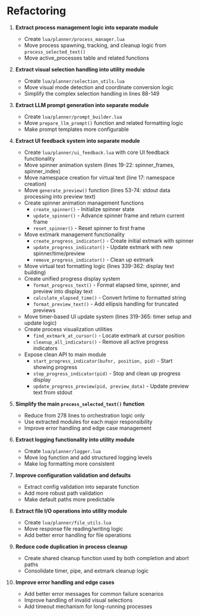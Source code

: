 # Refactoring

1. **Extract process management logic into separate module**
   - Create `lua/planner/process_manager.lua`
   - Move process spawning, tracking, and cleanup logic from `process_selected_text()`
   - Move active_processes table and related functions

2. **Extract visual selection handling into utility module**
   - Create `lua/planner/selection_utils.lua`
   - Move visual mode detection and coordinate conversion logic
   - Simplify the complex selection handling in lines 88-149

3. **Extract LLM prompt generation into separate module**
   - Create `lua/planner/prompt_builder.lua`
   - Move `prepare_llm_prompt()` function and related formatting logic
   - Make prompt templates more configurable

4. **Extract UI feedback system into separate module**
   - Create `lua/planner/ui_feedback.lua` with core UI feedback functionality
   - Move spinner animation system (lines 19-22: spinner_frames, spinner_index)
   - Move namespace creation for virtual text (line 17: namespace creation)
   - Move `generate_preview()` function (lines 53-74: stdout data processing into preview text)
   - Create spinner animation management functions
     - `create_spinner()` - Initialize spinner state
     - `update_spinner()` - Advance spinner frame and return current frame
     - `reset_spinner()` - Reset spinner to first frame
   - Move extmark management functionality
     - `create_progress_indicator()` - Create initial extmark with spinner
     - `update_progress_indicator()` - Update extmark with new spinner/time/preview
     - `remove_progress_indicator()` - Clean up extmark
   - Move virtual text formatting logic (lines 339-362: display text building)
   - Create unified progress display system
     - `format_progress_text()` - Format elapsed time, spinner, and preview into display text
     - `calculate_elapsed_time()` - Convert hrtime to formatted string
     - `format_preview_text()` - Add ellipsis handling for truncated previews
   - Move timer-based UI update system (lines 319-365: timer setup and update logic)
   - Create process visualization utilities
     - `find_extmark_at_cursor()` - Locate extmark at cursor position
     - `cleanup_all_indicators()` - Remove all active progress indicators
   - Expose clean API to main module
     - `start_progress_indicator(bufnr, position, pid)` - Start showing progress
     - `stop_progress_indicator(pid)` - Stop and clean up progress display
     - `update_progress_preview(pid, preview_data)` - Update preview text from stdout
5. **Simplify the main `process_selected_text()` function**
   - Reduce from 278 lines to orchestration logic only
   - Use extracted modules for each major responsibility
   - Improve error handling and edge case management

6. **Extract logging functionality into utility module**
   - Create `lua/planner/logger.lua`
   - Move log function and add structured logging levels
   - Make log formatting more consistent

7. **Improve configuration validation and defaults**
   - Extract config validation into separate function
   - Add more robust path validation
   - Make default paths more predictable

8. **Extract file I/O operations into utility module**
   - Create `lua/planner/file_utils.lua`
   - Move response file reading/writing logic
   - Add better error handling for file operations

9. **Reduce code duplication in process cleanup**
   - Create shared cleanup function used by both completion and abort paths
   - Consolidate timer, pipe, and extmark cleanup logic

10. **Improve error handling and edge cases**
    - Add better error messages for common failure scenarios
    - Improve handling of invalid visual selections
    - Add timeout mechanism for long-running processes
